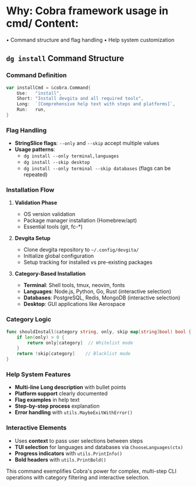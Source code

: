 # Why: Cobra framework usage in cmd/ Content:

• Command structure and flag handling
• Help system customization

## `dg install` Command Structure

### Command Definition

```go
var installCmd = &cobra.Command{
    Use:   "install",
    Short: "Install devgita and all required tools",
    Long:  `[Comprehensive help text with steps and platforms]`,
    Run:   run,
}
```

### Flag Handling

- **StringSlice flags**: `--only` and `--skip` accept multiple values
- **Usage patterns**:
  - `dg install --only terminal,languages`
  - `dg install --skip desktop`
  - `dg install --only terminal --skip databases` (flags can be repeated)

### Installation Flow

1. **Validation Phase**
   - OS version validation
   - Package manager installation (Homebrew/apt)
   - Essential tools (git, fc-\*)

2. **Devgita Setup**
   - Clone devgita repository to `~/.config/devgita/`
   - Initialize global configuration
   - Setup tracking for installed vs pre-existing packages

3. **Category-Based Installation**
   - **Terminal**: Shell tools, tmux, neovim, fonts
   - **Languages**: Node.js, Python, Go, Rust (interactive selection)
   - **Databases**: PostgreSQL, Redis, MongoDB (interactive selection)
   - **Desktop**: GUI applications like Aerospace

### Category Logic

```go
func shouldInstall(category string, only, skip map[string]bool) bool {
    if len(only) > 0 {
        return only[category]  // Whitelist mode
    }
    return !skip[category]    // Blacklist mode
}
```

### Help System Features

- **Multi-line Long description** with bullet points
- **Platform support** clearly documented
- **Flag examples** in help text
- **Step-by-step process** explanation
- **Error handling** with `utils.MaybeExitWithError()`

### Interactive Elements

- Uses **context** to pass user selections between steps
- **TUI selection** for languages and databases via `ChooseLanguages(ctx)`
- **Progress indicators** with `utils.PrintInfo()`
- **Bold headers** with `utils.PrintBold()`

This command exemplifies Cobra's power for complex, multi-step CLI operations with category filtering and interactive selection.
